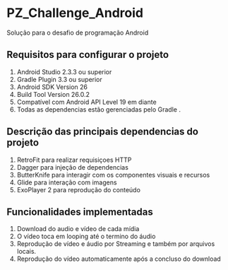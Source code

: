 # PZ_Challenge_Android
Solução para o desafio de programação Android

## Requisitos para configurar o projeto

1. Android Studio 2.3.3 ou superior
2. Gradle Plugin 3.3 ou superior
3. Android SDK Version 26
4. Build Tool Version 26.0.2
5. Compatível com Android API Level 19 em diante 
6. Todas as dependencias estão gerenciadas pelo Gradle .

## Descrição das principais dependencias do projeto
1. RetroFit para realizar requisiçoes HTTP
2. Dagger para injeção de dependencias
3. ButterKnife para interagir com os componentes visuais e recursos
4. Glide para interação com imagens
5. ExoPlayer 2 para reprodução do conteúdo

## Funcionalidades implementadas
1. Download do audio e vídeo de cada mídia 
2. O vídeo toca em looping até o termino do áudio
3. Reprodução de vídeo e áudio por Streaming e também por arquivos locais.
4. Reprodução do vídeo automaticamente após a concluso do download



